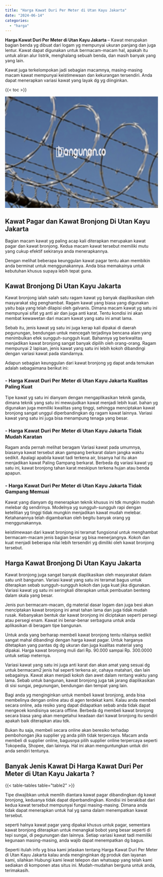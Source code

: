 ```yaml
---
title: "Harga Kawat Duri Per Meter di Utan Kayu Jakarta"
date: "2024-06-14"
categories: 
  - "harga"
---
```


**Harga Kawat Duri Per Meter di Utan Kayu Jakarta** – Kawat merupakan bagian benda yg dibuat dari logam yg mempunyai ukuran panjang dan juga lentur. Kawat dapat digunakan untuk bermacam-macam hal, apakah itu untuk aliran alur listrik, menghalang sebuah benda, dan masih banyak yang yang lain.

Kawat juga terkelompokan jadi sebagian macamnya, masing-masing macam kawat mempunyai keistimewaan dan kekurangan tersendiri. Anda dapat menerapkan variasi kawat yang layak dg yg diinginkan.

{{< toc >}}

![Harga Kawat Duri Per Meter di Utan Kayu Jakarta](/images/jual-kawat-murah36.png)

## Kawat Pagar dan Kawat Bronjong Di Utan Kayu Jakarta

Bagian macam kawat yg paling acap kali diterapkan merupakan kawat pagar dan kawat bronjong. Kedua macam kawat tersebut memiliki mutu yang cukup efektif sekiranya anda menerapkannya.

Dengan melihat beberapa keunggulan kawat pagar tentu akan membikin anda berminat untuk menggunakannya. Anda bisa memakainya untuk kebutuhan khusus supaya lebih tepat guna.

## Kawat Bronjong Di Utan Kayu Jakarta

Kawat bronjong ialah salah satu ragam kawat yg banyak diaplikasikan oleh masyarakat sbg penghambat. Ragam kawat yang biasa yang digunakan yaitu baja yang telah dilapisi oleh galvanis. Dimana macam kawat yg satu ini mempunyai sifat yg anti air dan juga anti karat. Tentu kondisi ini akan membat kewawetan dari macam kawat yang satu ini amat lama.

Sebab itu, jenis kawat yg satu ini juga kerap kali dipakai di daerah pegunungan, bendungan untuk mencegah terjadinya bencana alam yang menimbulkan efek sungguh-sungguh kuat. Bahannya yg berkwalitas menjadikan kawat bronjong sangat banyak dipilih oleh orang-orang. Ragam mempunyai 2 lapisan, jenis kawat yang satu ini lebih kokoh dibandingi dengan variasi kawat pada standarnya.

Adapun sebagian keunggulan dari kawat bronjong yg dapat anda temukan adalah sebagaimana berikut ini:

### \- Harga Kawat Duri Per Meter di Utan Kayu Jakarta Kualitas Paling Kuat

Tipe kawat yg satu ini dianyam dengan mengaplikasikan teknik ganda, dimana teknik yang satu ini mewujudkan kawat menjadi lebih kuat. bahan yg digunakan juga memiliki kwalitas yang tinggi, sehingga menciptakan kawat bronjong sangat unggul diperbandingkan dg ragam kawat lainnya. Variasi kawat yang satu ini juga bisa menampung tenaga yang besar.

### \- Harga Kawat Duri Per Meter di Utan Kayu Jakarta Tidak Mudah Karatan

Ragam anda pernah melihat beragam Variasi kawat pada umumnya, biasanya kawat tersebut akan gampang berkarat dalam jangka waktu sedikit. Apalagi apabila kawat tadi terkena air, bisanya hal itu akan menjadikan kawat Paling Gampang berkarat. Berbeda dg variasi kawat yg satu ini, kawat bronjong tahan karat meskipun terkena hujan atau benda apapun.

### \- Harga Kawat Duri Per Meter di Utan Kayu Jakarta Tidak Gampang Memuai

Kawat yang dianyam dg menerapkan teknik khusus ini tdk mungkin mudah melebar dg sendirinya. Modelnya yg sungguh-sungguh rapi dengan ketelitian yg tinggi tidak mungkin menjadikan kawat mudah melebar. Ketahanannya telah digambarkan oleh begitu banyak orang yg menggunakannya.

keistimewaan dari kawat bronjong ini teramat fungsional untuk menghambat bermacam-macam jenis bagian besar yg bisa menerjangnya. Kokoh dan kuat menjadi beberapa nilai lebih tersendiri yg dimiliki oleh kawat bronjong tersebut.

## Harga Kawat Bronjong Di Utan Kayu Jakarta

Kawat bronjong juga sangat banyak diaplikasikan oleh masyarakat dalam satu unit bangunan. Variasi kawat yang satu ini teramat bagus untuk diterapkan sebab sungguh-sungguh kokoh dan juga kuat jika digunakan. Variasi kawat yg satu ini seringkali diterapkan untuk pembuatan benteng dalam skala yang besar.

Jenis pun bermacam-macam, dg material dasar logam dan juga besi akan menciptakan kawat bronjong ini amat tahan lama dan juga tidak mudah rusak. Kebanyakan bentuk dar kawat bronjong ini diciptakan seperti persegi atau persegi enam. Kawat ini benar-benar serbaguna untuk anda aplikasikan di beragam tipe bangunan.

Untuk anda yang berharap membeli kawat bronjong tentu nilainya sedikit sangat mahal dibandingi dengan harga kawat pagar. Untuk harganya ditetapkan yang pantas dg dg ukuran dan juga kualitas material yang dipakai. Harga kawat bronjong muli dari Rp. 90.000 sampai Rp. 300.0000 untuk setiap meternya.

Variasi kawat yang satu ini juga anti karat dan akan amat yang sesuai dg untuk bermacam2 jenis hal seperti terkena air, cahaya matahari, dan lain sebagainya. Kawat akan menjadi kokoh dan awet dalam rentang waktu yang lama. Sebab untuk bangunan, kawat bronjong juga tak jarang diaplikasikan di sisi sungai, pegunungan, bendungan dan tempat yang lain.

Bagi anda yg menginginkan untuk membeli kawat bronjong, anda bisa membelinya dengan online atau di agen terdekat kami. Kalau anda membeli secara online, ada resiko yang dapat didapatkan sebab anda tidak dapat mengecek kondisinya secara offline. Berbeda dg membeli kawat bronjong secara biasa yang akan mengetahui keadaan dari kawat bronjong itu sendiri apakah baik diterapkan atau tdk.

Bukan itu saja, membeli secara online akan beresiko terhadap pembohongan jika supplier yg anda pilih tidak terpercaya. Macam anda membeli di supplier online, bagusnya pilih supplier online terpercaya seperti Tokopedia, Shopee, dan lainnya. Hal ini akan menguntungkan untuk diri anda sendiri tentunya.

## Banyak Jenis Kawat Di Harga Kawat Duri Per Meter di Utan Kayu Jakarta ?

{{< table-tables table="table2" >}}

Tipe diwajibkan untuk memlih diantara kawat pagar dibandingkan dg kawat bronjong, keduanya tidak dapat diperbandingkan. Kondisi ini berakibat dari kedua kawat tersebut mempunyai fungsi masing-masing. Dimana anda tidak dapat menerapkan untuk hal yg sama dalam menempatkan kawat tersebut.

seperti halnya kawat pagar yang dipakai khusus untuk pagar, sementara kawat bronjong diterapkan untuk menangkal bobot yang besar seperti di tepi sungai, di pegunungan dan lainnya. Setiap variasi kawat tadi memiliki kegunaan masing-masing, anda wajib dapat menempatkan dg bagus.

Seperti itulah info yg bisa kami jelaskan tentang Harga Kawat Duri Per Meter di Utan Kayu Jakarta kalau anda menginginkan dg produk dan layanan kami, silahkan Hubungi kami lewat telepon dan whatsapp yang telah kami sediakan di komponen atas situs ini. Mudah-mudahan berguna untuk anda, terimakasih.
